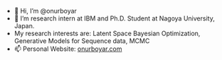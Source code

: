 - 👋 Hi, I’m @onurboyar
- 👀 I’m research intern at IBM and Ph.D. Student at Nagoya University, Japan.
- My research interests are: Latent Space Bayesian Optimization, Generative Models for Sequence data, MCMC
- 📫 Personal Website: [onurboyar.com](https://onurboyar.com)


<!---
onurboyar/onurboyar is a ✨ special ✨ repository because its `README.md` (this file) appears on your GitHub profile.
You can click the Preview link to take a look at your changes.
--->
